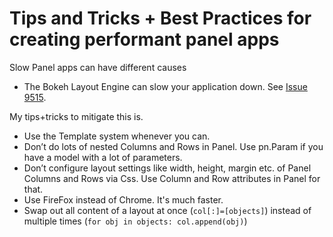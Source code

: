 # Tips and Tricks + Best Practices for creating performant panel apps

Slow Panel apps can have different causes

- The Bokeh Layout Engine can slow your application down. See [Issue 9515](https://github.com/bokeh/bokeh/issues/9515).

My tips+tricks to mitigate this is.

- Use the Template system whenever you can.
- Don’t do lots of nested Columns and Rows in Panel. Use pn.Param if you have a model with a lot of parameters.
- Don’t configure layout settings like width, height, margin etc. of Panel Columns and Rows via Css. Use Column and Row attributes in Panel for that.
- Use FireFox instead of Chrome. It's much faster.
- Swap out all content of a layout at once (`col[:]=[objects]`) instead of multiple times (`for obj in objects: col.append(obj)`)
